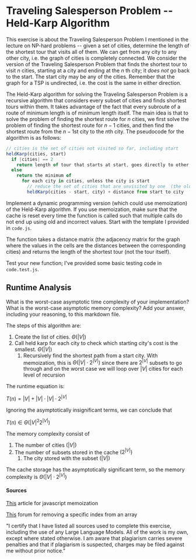 # Traveling Salesperson Problem -- Held-Karp Algorithm

This exercise is about the Traveling Salesperson Problem I mentioned in the
lecture on NP-hard problems -- given a set of cities, determine the length of
the shortest tour that visits all of them. We can get from any city to any other
city, i.e. the graph of cities is completely connected. We consider the version
of the Traveling Salesperson Problem that finds the shortest tour to visit $n$
cities, starting at a city and ending at the $n$ th city; it *does not* go
back to the start. The start city may be any of the cities. Remember that the
graph for a TSP is undirected, i.e. the cost is the same in either direction.

The Held-Karp algorithm for solving the Traveling Salesperson Problem is a
recursive algorithm that considers every subset of cities and finds shortest
tours within them. It takes advantage of the fact that every subroute of a route
of minimum length is of minimum length itself. The main idea is that to solve
the problem of finding the shortest route for $n$ cities, we first solve the
problem of finding the shortest route for $n-1$ cities, and then find the
shortest route from the $n-1$st city to the $n$th city. The pseudocode for the
algorithm is as follows:

```javascript
// cities is the set of cities not visited so far, including start
heldKarp(cities, start)
  if |cities| == 2
    return length of tour that starts at start, goes directly to other city in cities
  else
    return the minimum of
      for each city in cities, unless the city is start
        // reduce the set of cities that are unvisited by one  (the old start), set the new start, add on the distance from old start to new start
        heldKarp(cities - start, city) + distance from start to city
```

Implement a dynamic programming version (which could use memoization) of the
Held-Karp algorithm. If you use memoization, make sure that the cache is reset
every time the function is called such that multiple calls do not end up using
old and incorrect values. Start with the template I provided in `code.js`.

The function takes a distance matrix (the adjacency matrix for the graph where
the values in the cells are the distances between the corresponding cities) and
returns the length of the shortest tour (not the tour itself).

Test your new function; I've provided some basic testing code in `code.test.js`.

## Runtime Analysis

What is the worst-case asymptotic time complexity of your implementation? What
is the worst-case asymptotic memory complexity? Add your answer, including your
reasoning, to this markdown file.

The steps of this algorithm are:
1. Create the list of cities. $\Theta(|V|)$
2. Call held karp for each city to check which starting city's cost is the smallest. $\Theta(|V|)$
    1. Recursively find the shortest path from a start city. With memoization, this is $\Theta(|V|\cdot2^{|V|})$ since there are $2^{|V|}$ subsets to go through and on the worst case we will loop over $|V|$ cities for each level of recursion


The runtime equation is:

$T(n) = |V| + |V| \cdot |V|\cdot2^{|V|}$

Ignoring the asymptotically insignificant terms, we can conclude that

$T(n) \in \Theta(|V|^{2}2^{|V|})$

The memory complexity consist of 
1. The number of cities $(|V|)$
2. The number of subsets stored in the cache $(2^{|V|})$
    1. The city stored with the subset $(|V|)$

The cache storage has the asymptotically significant term, so the memory complexity is $\Theta(|V|\cdot 2^{|V|})$

#### Sources

[This](https://javascript.plainenglish.io/efficient-js-memoization-using-map-86f1f4735cc) article for javascript memoization

[This](https://stackoverflow.com/questions/5767325/how-can-i-remove-a-specific-item-from-an-array-in-javascript) forum for removing a specific index from an array


"I certify that I have listed all sources used to complete this exercise,
including the use of any Large Language Models. All of the work is my own, except
where stated otherwise. I am aware that plagiarism carries severe penalties and
that if plagiarism is suspected, charges may be filed against me without prior
notice."